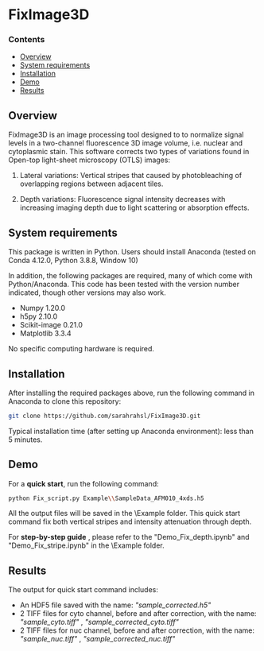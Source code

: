 # FixImage3D

### Contents

- [Overview](#overview)
- [System requirements](#system-requirements)
- [Installation](#installation)
- [Demo](#demo)
- [Results](#results)

## Overview

FixImage3D is an image processing tool designed to to normalize signal levels in a two-channel fluorescence 3D image volume, i.e. nuclear and cytoplasmic stain. This software corrects two types of variations found in Open-top light-sheet microscopy (OTLS) images:

1. Lateral variations: Vertical stripes that caused by photobleaching of overlapping regions between adjacent tiles.

2. Depth variations: Fluorescence signal intensity decreases with increasing imaging depth due to light scattering or absorption effects.

## System requirements

This package is written in Python. Users should install Anaconda (tested on Conda 4.12.0, Python 3.8.8, Window 10)

In addition, the following packages are required, many of which come with Python/Anaconda. This code has been tested with the version number indicated, though other versions may also work.

- Numpy 1.20.0
- h5py 2.10.0
- Scikit-image 0.21.0
- Matplotlib 3.3.4

No specific computing hardware is required.

## Installation

After installing the required packages above, run the following command in Anaconda to clone this repository:

```bash
git clone https://github.com/sarahrahsl/FixImage3D.git
```

Typical installation time (after setting up Anaconda environment): less than 5 minutes.

## Demo

For a **quick start**, run the following command:

```bash
python Fix_script.py Example\\SampleData_AFM010_4xds.h5
```

All the output files will be saved in the \Example folder. This quick start command fix both vertical stripes and intensity attenuation through depth. 

For **step-by-step guide** , please refer to the "Demo_Fix_depth.ipynb" and "Demo_Fix_stripe.ipynb" in the \Example folder. 

## Results

The output for quick start command includes: 

- An HDF5 file saved with the name:  *"sample_corrected.h5"*
- 2 TIFF files for cyto channel, before and after correction, with the name: *"sample_cyto.tiff"* , *"sample_corrected_cyto.tiff"* 
- 2 TIFF files for nuc channel, before and after correction, with the name: *"sample_nuc.tiff"* , *"sample_corrected_nuc.tiff"*

